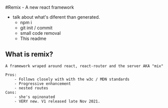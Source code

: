 #Remix - A new react framework

- talk about what's diferent than generated.
    - npm i
    - git init / commit
    - small code removal 
    - This readme

## What is remix?
    A framework wraped around react, react-router and the server AKA "mix"

    Pros: 
        - Follows closely with with the w3c / MDN standards
        - Progressive enhancement
        - nested routes 
    Cons: 
        - she's opinonated
        - VERY new. V1 released late Nov 2021. 